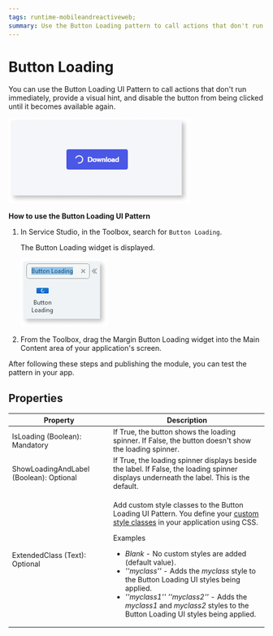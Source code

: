 ```yaml
---
tags: runtime-mobileandreactiveweb;  
summary: Use the Button Loading pattern to call actions that don't run immediately.
---
```


# Button Loading

You can use the Button Loading UI Pattern to call actions that don't run immediately, provide a visual hint, and disable the button from being clicked until it becomes available again.

![](<images/buttonloading-2.png>)

**How to use the Button Loading UI Pattern**

1. In Service Studio, in the Toolbox, search for `Button Loading`. 

    The Button Loading widget is displayed.

    ![](<images/buttonloading-1-ss.png>)

1. From the Toolbox, drag the Margin Button Loading widget into the Main Content area of your application's screen.
    
After following these steps and publishing the module, you can test the pattern in your app. 


## Properties

| **Property** |  **Description** |  
|---|---|
| IsLoading (Boolean): Mandatory |If True, the button shows the loading spinner. If False, the button doesn't show the loading spinner.|
| ShowLoadingAndLabel (Boolean): Optional |If True, the loading spinner displays beside the label. If False, the loading spinner displays underneath the label. This is the default.|
| ExtendedClass (Text): Optional  | <p>Add custom style classes to the Button Loading UI Pattern. You define your [custom style classes](../../../../../develop/ui/look-feel/css.md) in your application using CSS.</p> <p>Examples <ul><li>_Blank_ - No custom styles are added (default value).</li><li>_''myclass''_ - Adds the _myclass_ style to the Button Loading UI styles being applied.</li><li>_''myclass1'' ''myclass2''_ - Adds the _myclass1_ and _myclass2_ styles to the Button Loading UI styles being applied.</li></ul></p> |



